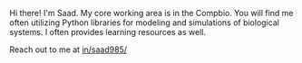 Hi there!
I'm Saad. My core working area is in the Compbio. You will find me often utilizing Python
libraries for modeling and simulations of biological systems. I often provides learning
resources as well.

Reach out to me at [in/saad985/](url)
